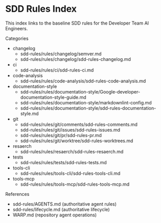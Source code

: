 # SDD Rules Index

This index links to the baseline SDD rules for the Developer Team AI Engineers.

Categories
- changelog
  - sdd-rules/rules/changelog/semver.md
  - sdd-rules/rules/changelog/sdd-rules-changelog.md
- ci
  - sdd-rules/rules/ci/sdd-rules-ci.md
- code-analysis
  - sdd-rules/rules/code-analysis/sdd-rules-code-analysis.md
- documentation-style
  - sdd-rules/rules/documentation-style/Google-developer-documentation-style-guide.md
  - sdd-rules/rules/documentation-style/markdownlint-config.md
  - sdd-rules/rules/documentation-style/sdd-rules-documentation-style.md
- git
  - sdd-rules/rules/git/comments/sdd-rules-comments.md
  - sdd-rules/rules/git/issues/sdd-rules-issues.md
  - sdd-rules/rules/git/pr/sdd-rules-pr.md
  - sdd-rules/rules/git/worktree/sdd-rules-worktrees.md
- resaerch
  - sdd-rules/rules/resaerch/sdd-rules-resaerch.md
- tests
  - sdd-rules/rules/tests/sdd-rules-tests.md
- tools-cli
  - sdd-rules/rules/tools-cli/sdd-rules-tools-cli.md
- tools-mcp
  - sdd-rules/rules/tools-mcp/sdd-rules-tools-mcp.md

References
- sdd-rules/AGENTS.md (authoritative agent rules)
- sdd-rules/lifecycle.md (authoritative lifecycle)
- WARP.md (repository agent operations)

